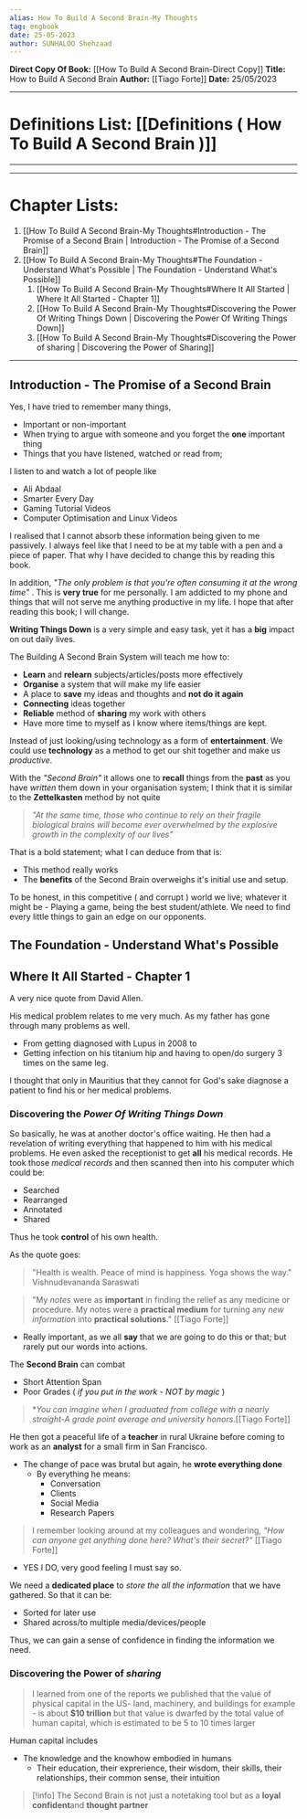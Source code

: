 ```yaml
---
alias: How To Build A Second Brain-My Thoughts
tag: engbook
date: 25-05-2023
author: SUNHALOO Shehzaad
---
```


**Direct Copy Of Book:** [[How To Build A Second Brain-Direct Copy]]
**Title:** How to Build A Second Brain
**Author:** [[Tiago Forte]]
**Date:** 25/05/2023

---
# Definitions List: [[Definitions ( How To Build A Second Brain )]]
---

---
# Chapter Lists:
1. [[How To Build A Second Brain-My Thoughts#Introduction - The Promise of a Second Brain | Introduction - The Promise of a Second Brain]]
2. [[How To Build A Second Brain-My Thoughts#The Foundation - Understand What's Possible | The Foundation - Understand What's Possible]]
	1. [[How To Build A Second Brain-My Thoughts#Where It All Started | Where It All Started - Chapter 1]]
	2. [[How To Build A Second Brain-My Thoughts#Discovering the Power Of Writing Things Down | Discovering the Power Of Writing Things Down]]
	3. [[How To Build A Second Brain-My Thoughts#Discovering the Power of sharing | Discovering the Power of Sharing]]

---

## Introduction - The Promise of a Second Brain

Yes, I have tried to remember many things, 

- Important or non-important
- When trying to argue with someone and you forget the **one** important thing
- Things that you have listened, watched or read from; 

I listen to and watch a lot of people like

- Ali Abdaal
- Smarter Every Day
- Gaming Tutorial Videos 
- Computer Optimisation and Linux Videos

I realised that I cannot absorb these information being given to me passively. I always feel like that I need to be at my table with a pen and a piece of paper. That why I have decided to change this by reading this book.

In addition, *"The only problem is that you're often consuming it at the wrong time"* .
This is **very true** for me personally. I am addicted to my phone and things that will not serve me anything productive in my life. I hope that after reading this book; I will change.

**Writing Things Down** is a very simple and easy task, yet it has a **big** impact on out daily lives. 

The Building A Second Brain System will teach me how to:

- **Learn** and **relearn** subjects/articles/posts more effectively
- **Organise** a system that will make my life easier 
- A place to **save** my ideas and thoughts and **not do it again**
- **Connecting** ideas together 
- **Reliable** method of **sharing** my work with others
- Have more time to myself as I know where items/things are kept.

Instead of just looking/using technology as a form of **entertainment**. We could use **technology** as a method to get our shit together and make us *productive*.

With the *"Second Brain"* it allows one to **recall** things from the **past** as you have *written* them down in your organisation system;
I think that it is similar to the **Zettelkasten** method by not quite

> *"At the same time, those who continue to rely on their fragile biological brains will become ever overwhelmed by the explosive growth in the complexity of our lives"*

That is a bold statement; what I can deduce from that is:

- This method really works
- The **benefits** of the Second Brain overweighs it's initial use and setup.

To be honest, in this competitive ( and corrupt ) world we live; whatever it might be - Playing a game, being the best student/athlete. We need to find every little things to gain an edge on our opponents.

## The Foundation - Understand What's Possible

## Where It All Started - Chapter 1

A very nice quote from David Allen. 

His medical problem relates to me very much. As my father has gone through many problems as well. 

- From getting diagnosed with Lupus in 2008 to
- Getting infection on his titanium hip and having to open/do surgery 3 times on the same leg.

I thought that only in Mauritius that they cannot for God's sake diagnose a patient to find his or her medical problems.

### **Discovering the *Power Of Writing Things Down***

So basically, he was at another doctor's office waiting. He then had a revelation of writing everything that happened to him with his medical problems. He even asked the receptionist to get **all** his medical records.
He took those *medical records* and then scanned then into his computer which could be:

- Searched
- Rearranged
- Annotated
- Shared

Thus he took **control** of his own health. 

As the quote goes:

> "Health is wealth. Peace of mind is happiness. Yoga shows the way." Vishnudevananda Saraswati

> "My _notes_ were as **important** in finding the relief as any medicine or procedure. My notes were a **practical medium** for turning any _new information_ into **practical solutions**." [[Tiago Forte]]

- Really important, as we all **say** that we are going to do this or that; but rarely put our words into actions.

The **Second Brain** can combat

- Short Attention Span 
- Poor Grades ( *if you put in the work - NOT by magic* )

> **You can imagine when I graduated from college with a nearly *straight-A grade point average and university honors**.[[Tiago Forte]] 

He then got a peaceful life of a **teacher** in rural Ukraine before coming to work as an **analyst** for a small firm in San Francisco.

- The change of pace was brutal but again, he **wrote everything done**
	- By everything he means:
		- Conversation
		- Clients
		- Social Media
		- Research Papers

> I remember looking around at my colleagues and wondering, *"How can anyone get anything done here? What's their secret?"* [[Tiago Forte]]


- YES I DO, very good feeling I must say so. 

We need a **dedicated place** to *store the all the information* that we have gathered. So that it can be:

- Sorted for later use
- Shared across/to multiple media/devices/people

Thus, we can gain a sense of confidence in finding the information we need.

### **Discovering the Power of *sharing***

> I learned from one of the reports we published that the value of physical capital in the US- land, machinery, and buildings for example - is about **$10 trillion** but that value is dwarfed by the total value of human capital, which is estimated to be 5 to 10 times larger

Human capital includes 

- The knowledge and the knowhow embodied in humans
	- Their education, their exprerience, their wisdom, their skills, their relationships, their  common sense, their intuition

>[!info]
>The Second Brain is not just a notetaking tool but as a **loyal confident**and **thought partner**